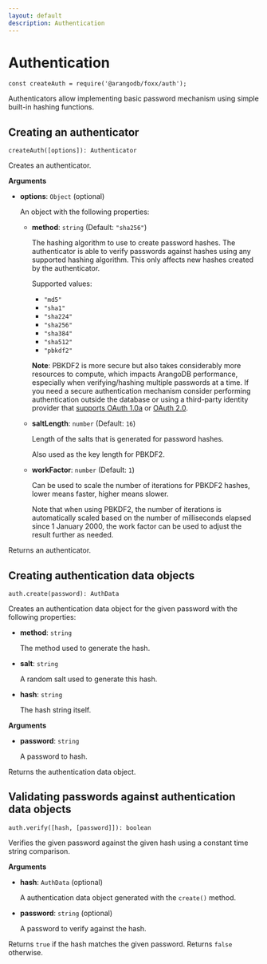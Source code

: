 ```yaml
---
layout: default
description: Authentication
---
```

Authentication
==============

`const createAuth = require('@arangodb/foxx/auth');`

Authenticators allow implementing basic password mechanism using simple
built-in hashing functions.

Creating an authenticator
-------------------------

`createAuth([options]): Authenticator`

Creates an authenticator.

**Arguments**

* **options**: `Object` (optional)

  An object with the following properties:

  * **method**: `string` (Default: `"sha256"`)

    The hashing algorithm to use to create password hashes.
    The authenticator is able to verify passwords against hashes using
    any supported hashing algorithm. This only affects new hashes created
    by the authenticator.

    Supported values:

    * `"md5"`
    * `"sha1"`
    * `"sha224"`
    * `"sha256"`
    * `"sha384"`
    * `"sha512"`
    * `"pbkdf2"`

    **Note**: PBKDF2 is more secure but also takes considerably more resources
 to compute, which impacts ArangoDB performance, especially when
 verifying/hashing multiple passwords at a time. If you need a secure
 authentication mechanism consider performing authentication outside the database
 or using a third-party identity provider that [supports OAuth 1.0a](foxx-reference-modules-oauth1.html)
 or [OAuth 2.0](foxx-reference-modules-oauth2.html).

  * **saltLength**: `number` (Default: `16`)

    Length of the salts that is generated for password hashes.

    Also used as the key length for PBKDF2.

  * **workFactor**: `number` (Default: `1`)

    Can be used to scale the number of iterations for PBKDF2 hashes,
    lower means faster, higher means slower.

    Note that when using PBKDF2, the number of iterations is automatically
    scaled based on the number of milliseconds elapsed since 1 January 2000,
    the work factor can be used to adjust the result further as needed.

Returns an authenticator.

Creating authentication data objects
------------------------------------

`auth.create(password): AuthData`

Creates an authentication data object for the given password with the
following properties:

* **method**: `string`

  The method used to generate the hash.

* **salt**: `string`

  A random salt used to generate this hash.

* **hash**: `string`

  The hash string itself.

**Arguments**

* **password**: `string`

  A password to hash.

Returns the authentication data object.

Validating passwords against authentication data objects
--------------------------------------------------------

`auth.verify([hash, [password]]): boolean`

Verifies the given password against the given hash using a constant time
string comparison.

**Arguments**

* **hash**: `AuthData` (optional)

  A authentication data object generated with the `create()` method.

* **password**: `string` (optional)

  A password to verify against the hash.

Returns `true` if the hash matches the given password. Returns `false` otherwise.
